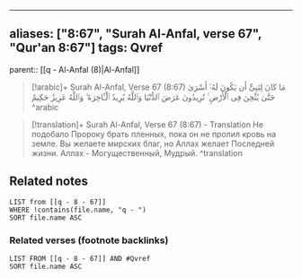 
---
aliases: ["8:67", "Surah Al-Anfal, verse 67", "Qur'an 8:67"]
tags: Qvref
---

parent:: [[q - Al-Anfal (8)|Al-Anfal]]

> [!arabic]+ Surah Al-Anfal, Verse 67 (8:67)
> <span class="quran-arabic">مَا كَانَ لِنَبِىٍّ أَن يَكُونَ لَهُۥٓ أَسْرَىٰ حَتَّىٰ يُثْخِنَ فِى ٱلْأَرْضِ ۚ تُرِيدُونَ عَرَضَ ٱلدُّنْيَا وَٱللَّهُ يُرِيدُ ٱلْـَٔاخِرَةَ ۗ وَٱللَّهُ عَزِيزٌ حَكِيمٌ</span>
^arabic

> [!translation]+ Surah Al-Anfal, Verse 67 (8:67) - Translation
> Не подобало Пророку брать пленных, пока он не пролил кровь на земле. Вы желаете мирских благ, но Аллах желает Последней жизни. Аллах - Могущественный, Мудрый.
^translation



## Related notes
```dataview
LIST from [[q - 8 - 67]]
WHERE !contains(file.name, "q - ")
SORT file.name ASC
```

### Related verses (footnote backlinks)
```dataview
LIST FROM [[q - 8 - 67]] AND #Qvref
SORT file.name ASC
```

